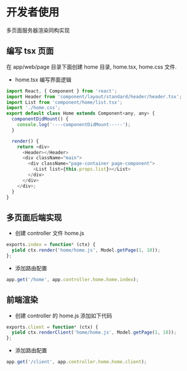 # 开发者使用

多页面服务器渲染同构实现

## 编写 tsx 页面

在 app/web/page 目录下面创建 home 目录, home.tsx, home.css 文件.

- home.tsx 编写界面逻辑

```js
import React, { Component } from 'react';
import Header from 'component/layout/standard/header/header.tsx';
import List from 'component/home/list.tsx';
import './home.css';
export default class Home extends Component<any, any> {
  componentDidMount() {
    console.log('----componentDidMount-----');
  }

  render() {
    return <div>
      <Header></Header>
      <div className="main">
        <div className="page-container page-component">
          <List list={this.props.list}></List>
        </div>
      </div>
    </div>;
  }
}
```


## 多页面后端实现

- 创建 controller 文件 home.js

```javascript
exports.index = function* (ctx) {
  yield ctx.render('home/home.js', Model.getPage(1, 10));
};
```

- 添加路由配置

```javascript
app.get('/home', app.controller.home.home.index);
```

## 前端渲染

- 创建 controller 的 home.js 添加如下代码

```javascript
exports.client = function* (ctx) {
  yield ctx.renderClient('home/home.js', Model.getPage(1, 10));
};
```

- 添加路由配置

```javascript
app.get('/client', app.controller.home.home.client);
```
